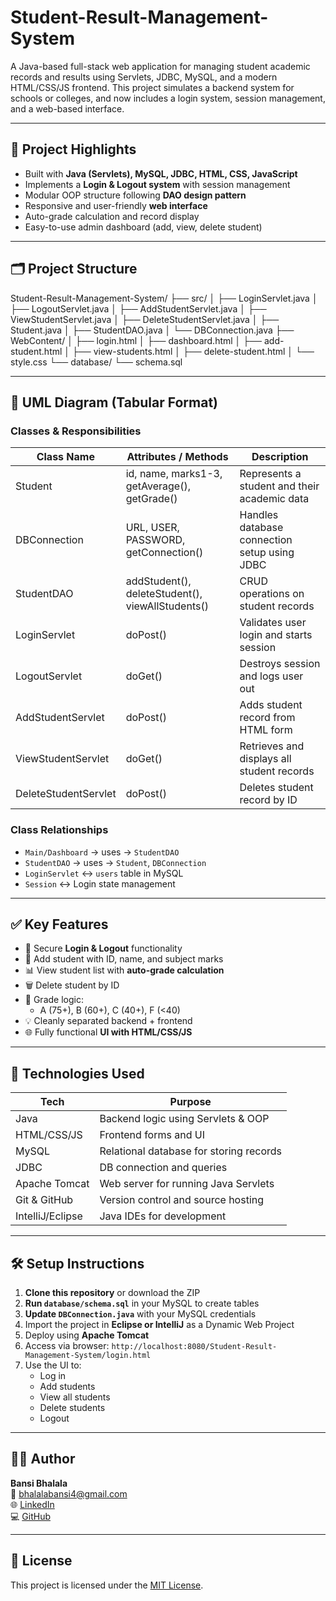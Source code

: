 # Student-Result-Management-System

A Java-based full-stack web application for managing student academic records and results using Servlets, JDBC, MySQL, and a modern HTML/CSS/JS frontend. This project simulates a backend system for schools or colleges, and now includes a login system, session management, and a web-based interface.

---

## 📌 Project Highlights

- Built with **Java (Servlets), MySQL, JDBC, HTML, CSS, JavaScript**
- Implements a **Login & Logout system** with session management
- Modular OOP structure following **DAO design pattern**
- Responsive and user-friendly **web interface**
- Auto-grade calculation and record display
- Easy-to-use admin dashboard (add, view, delete student)

---

## 🗂️ Project Structure

Student-Result-Management-System/
├── src/
│ ├── LoginServlet.java
│ ├── LogoutServlet.java
│ ├── AddStudentServlet.java
│ ├── ViewStudentServlet.java
│ ├── DeleteStudentServlet.java
│ ├── Student.java
│ ├── StudentDAO.java
│ └── DBConnection.java
├── WebContent/
│ ├── login.html
│ ├── dashboard.html
│ ├── add-student.html
│ ├── view-students.html
│ ├── delete-student.html
│ └── style.css
└── database/
└── schema.sql

---

## 🎯 UML Diagram (Tabular Format)

### Classes & Responsibilities

| Class Name     | Attributes / Methods                             | Description                                                  |
|----------------|--------------------------------------------------|--------------------------------------------------------------|
| Student        | id, name, marks1-3, getAverage(), getGrade()     | Represents a student and their academic data                |
| DBConnection   | URL, USER, PASSWORD, getConnection()             | Handles database connection setup using JDBC                 |
| StudentDAO     | addStudent(), deleteStudent(), viewAllStudents() | CRUD operations on student records                           |
| LoginServlet   | doPost()                                         | Validates user login and starts session                      |
| LogoutServlet  | doGet()                                          | Destroys session and logs user out                           |
| AddStudentServlet | doPost()                                     | Adds student record from HTML form                           |
| ViewStudentServlet | doGet()                                     | Retrieves and displays all student records                   |
| DeleteStudentServlet | doPost()                                  | Deletes student record by ID                                 |

### Class Relationships

- `Main/Dashboard` → uses → `StudentDAO`  
- `StudentDAO` → uses → `Student`, `DBConnection`  
- `LoginServlet` ↔ `users` table in MySQL  
- `Session` ↔ Login state management  

---

## ✅ Key Features

- 🔐 Secure **Login & Logout** functionality
- 🧾 Add student with ID, name, and subject marks
- 📊 View student list with **auto-grade calculation**
- 🗑️ Delete student by ID
- 🧮 Grade logic:
  - A (75+), B (60+), C (40+), F (<40)
- 💡 Cleanly separated backend + frontend
- 🌐 Fully functional **UI with HTML/CSS/JS**

---

## 🧰 Technologies Used

| Tech          | Purpose                                  |
|---------------|-------------------------------------------|
| Java          | Backend logic using Servlets & OOP       |
| HTML/CSS/JS   | Frontend forms and UI                     |
| MySQL         | Relational database for storing records   |
| JDBC          | DB connection and queries                 |
| Apache Tomcat | Web server for running Java Servlets      |
| Git & GitHub  | Version control and source hosting        |
| IntelliJ/Eclipse | Java IDEs for development              |

---

## 🛠️ Setup Instructions

1. **Clone this repository** or download the ZIP
2. **Run `database/schema.sql`** in your MySQL to create tables
3. **Update `DBConnection.java`** with your MySQL credentials
4. Import the project in **Eclipse or IntelliJ** as a Dynamic Web Project
5. Deploy using **Apache Tomcat**
6. Access via browser: `http://localhost:8080/Student-Result-Management-System/login.html`
7. Use the UI to:
   - Log in
   - Add students
   - View all students
   - Delete students
   - Logout

---

## 🧑‍💻 Author

**Bansi Bhalala**  
📧 bhalalabansi4@gmail.com  
🌐 [LinkedIn](https://linkedin.com/in/bansi-bhalala)  
💻 [GitHub](https://github.com/Bansi26)

---

## 📄 License

This project is licensed under the [MIT License](LICENSE).
